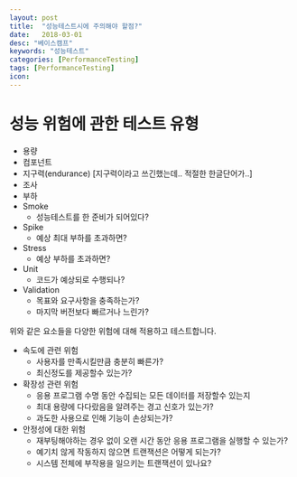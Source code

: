 ```yaml
---
layout: post
title:  "성능테스트시에 주의해야 할점?"
date:   2018-03-01
desc: "베이스캠프"
keywords: "성능테스트"
categories: [PerformanceTesting]
tags: [PerformanceTesting]
icon: 
---
```


# 성능 위험에 관한 테스트 유형
* 용량
* 컴포넌트
* 지구력(endurance) [지구력이라고 쓰긴했는데.. 적절한 한글단어가..]
* 조사
* 부하
* Smoke
  * 성능테스트를 한 준비가 되어있다?
* Spike
  * 예상 최대 부하를 초과하면?
* Stress
  * 예상 부하를 초과하면?
* Unit
  * 코드가 예상되로 수행되나?
* Validation
  * 목표와 요구사항을 충족하는가?
  * 마지막 버전보다 빠르거나 느린가?

위와 같은 요소들을 다양한 위험에 대해 적용하고 테스트합니다.
* 속도에 관련 위험
  * 사용자를 만족시킬만큼 충분히 빠른가?
  * 최신정도를 제공할수 있는가?
* 확장성 관련 위험
  * 응용 프로그램 수명 동안 수집되는 모든 데이터를 저장할수 있는지
  * 최대 용량에 다다랐음을 알려주는 경고 신호가 있는가?
  * 과도한 사용으로 인해 기능이 손상되는가?
* 안정성에 대한 위험
  * 재부팅해야하는 경우 없이 오랜 시간 동안 응용 프로그램을 실행할 수 있는가?
  * 예기치 않게 작동하지 않으면 트랜잭션은 어떻게 되는가?
  * 시스템 전체에 부작용을 일으키는 트랜잭션이 있나요?

